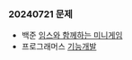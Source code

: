 ### 20240721 문제
- 백준
[임스와 함께하는 미니게임](https://www.acmicpc.net/problem/25757)
- 프로그래머스
[기능개발](https://school.programmers.co.kr/learn/courses/30/lessons/42586)
